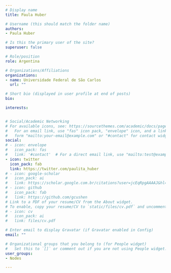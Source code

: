 ```yaml
---
# Display name
title: Paula Huber

# Username (this should match the folder name)
authors:
- Paula Huber

# Is this the primary user of the site?
superuser: false

# Role/position
role: Argentina

# Organizations/Affiliations
organizations:
- name: Universidade Federal de São Carlos
  url: ""

# Short bio (displayed in user profile at end of posts)
bio: 

interests:


# Social/Academic Networking
# For available icons, see: https://sourcethemes.com/academic/docs/page-builder/#icons
#   For an email link, use "fas" icon pack, "envelope" icon, and a link in the
#   form "mailto:your-email@example.com" or "#contact" for contact widget.
social:
# - icon: envelope
#   icon_pack: fas
#   link: '#contact'  # For a direct email link, use "mailto:test@example.org".
- icon: twitter
  icon_pack: fab
  link: https://twitter.com/paulita_huber
# - icon: google-scholar
#   icon_pack: ai
#   link: https://scholar.google.com.br/citations?user=jcEqRpgAAAAJ&hl=pt-BR&oi=ao
# - icon: github
#   icon_pack: fab
#   link: https://github.com/gcushen
# Link to a PDF of your resume/CV from the About widget.
# To enable, copy your resume/CV to `static/files/cv.pdf` and uncomment the lines below.
# - icon: cv
#   icon_pack: ai
#   link: files/cv.pdf

# Enter email to display Gravatar (if Gravatar enabled in Config)
email: ""

# Organizational groups that you belong to (for People widget)
#   Set this to `[]` or comment out if you are not using People widget.
user_groups:
- Nodes

---
```

